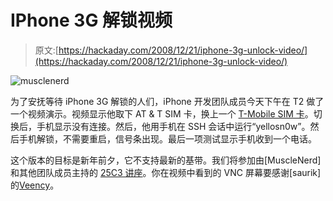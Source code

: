 # IPhone 3G 解锁视频

> 原文:[https://hackaday.com/2008/12/21/iphone-3g-unlock-video/](https://hackaday.com/2008/12/21/iphone-3g-unlock-video/)

![musclenerd](../Images/48afbcc585647c9f9791ffda64741d73.png "musclenerd")

为了安抚等待 iPhone 3G 解锁的人们，iPhone 开发团队成员今天下午在 T2 做了一个视频演示。视频显示他取下 AT & T SIM 卡，换上一个 [T-Mobile SIM 卡](http://www.mahalo.com/T-Mobile "T-Mobile - Mahalo")。切换后，手机显示没有连接。然后，他用手机在 SSH 会话中运行“yellosn0w”。然后手机解锁，不需要重启，信号条出现。最后一项测试显示手机收到一个电话。

这个版本的目标是新年前夕，它不支持最新的基带。我们将参加由[MuscleNerd]和其他团队成员主持的 [25C3 讲座](http://events.ccc.de/congress/2008/Fahrplan/events/2976.en.html "Hacking the iPhone")。你在视频中看到的 VNC 屏幕要感谢[saurik]的[Veency](http://lifehacker.com/5066254/veency-offers-remote-control-of-your-jailbroken-iphone "Veency Offers Remote Control of Your Jailbroken iPhone")。